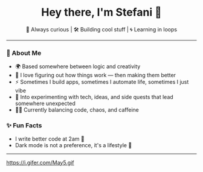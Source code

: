 <h1 align="center">Hey there, I'm Stefani 👋</h1> 
<p align="center">
   🧠 Always curious | 🛠 Building cool stuff | 🌀 Learning in loops
</p>

---

### 🧩 About Me
 
- 🌍 Based somewhere between logic and creativity  
- 🔎 I love figuring out how things work — then making them better  
- ⚡ Sometimes I build apps, sometimes I automate life, sometimes I just vibe  
- 🧪 Into experimenting with tech, ideas, and side quests that lead somewhere unexpected  
- 🧘‍♂️ Currently balancing code, chaos, and caffeine  


### ✨ Fun Facts

- I write better code at 2am 🌙  
- Dark mode is not a preference, it's a lifestyle 🌚

---
https://i.gifer.com/May5.gif
